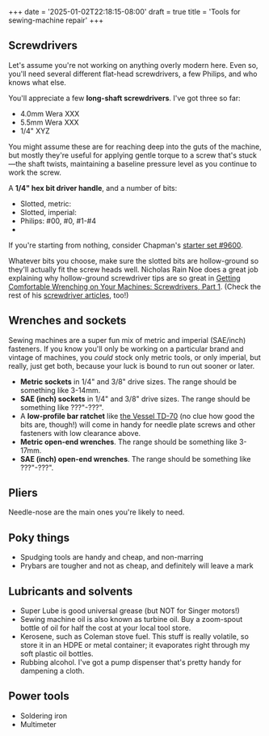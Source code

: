 +++
date = '2025-01-02T22:18:15-08:00'
draft = true
title = 'Tools for sewing-machine repair'
+++

## Screwdrivers

Let's assume you're not working on anything overly modern here. Even so, you'll need several different flat-head screwdrivers, a few Philips, and who knows what else.

You'll appreciate a few **long-shaft screwdrivers**. I've got three so far:

* 4.0mm Wera XXX
* 5.5mm Wera XXX
* 1/4" XYZ

You might assume these are for reaching deep into the guts of the machine, but mostly they're useful for applying gentle torque to a screw that's stuck&mdash;the shaft twists, maintaining a baseline pressure level as you continue to work the screw.

A **1/4" hex bit driver handle**, and a number of bits:

* Slotted, metric:
* Slotted, imperial:
* Philips: #00, #0, #1-#4
*

If you're starting from nothing, consider Chapman's [starter set #9600](https://chapmanmfg.com/products/9600-starter-slotted-bit-set).

Whatever bits you choose, make sure the slotted bits are hollow-ground so they'll actually fit the screw heads well. Nicholas Rain Noe does a great job explaining why hollow-ground screwdriver tips are so great in [Getting Comfortable Wrenching on Your Machines: Screwdrivers, Part 1](https://vssmb.blogspot.com/2011/07/getting-comfortable-wrenching-on-your.html). (Check the rest of his [screwdriver articles](https://vssmb.blogspot.com/search/label/screwdrivers), too!)

## Wrenches and sockets

Sewing machines are a super fun mix of metric and imperial (SAE/inch) fasteners. If you know you'll only be working on a particular brand and vintage of machines, you *could* stock only metric tools, or only imperial, but really, just get both, because your luck is bound to run out sooner or later.

* **Metric sockets** in 1/4" and 3/8" drive sizes. The range should be something like 3-14mm.
* **SAE (inch) sockets** in 1/4" and 3/8" drive sizes. The range should be something like ???"-???".
* A **low-profile bar ratchet** like [the Vessel TD-70](https://www.amazon.ca/dp/B001VB4OHM/) (no clue how good the bits are, though!) will come in handy for needle plate screws and other fasteners with low clearance above.
* **Metric open-end wrenches**. The range should be something like 3-17mm.
* **SAE (inch) open-end wrenches**. The range should be something like ???"-???".

## Pliers

Needle-nose are the main ones you're likely to need.

## Poky things

* Spudging tools are handy and cheap, and non-marring
* Prybars are tougher and not as cheap, and definitely will leave a mark

## Lubricants and solvents

* Super Lube is good universal grease (but NOT for Singer motors!)
* Sewing machine oil is also known as turbine oil. Buy a zoom-spout bottle of oil for half the cost at your local tool store.
* Kerosene, such as Coleman stove fuel. This stuff is really volatile, so store it in an HDPE or metal container; it evaporates right through my soft plastic oil bottles.
* Rubbing alcohol. I've got a pump dispenser that's pretty handy for dampening a cloth.

## Power tools

* Soldering iron
* Multimeter
